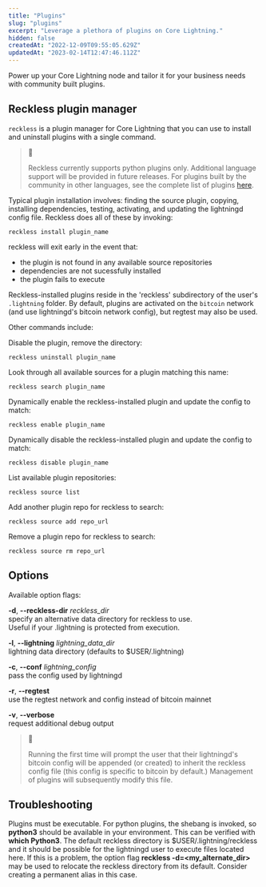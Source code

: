 ```yaml
---
title: "Plugins"
slug: "plugins"
excerpt: "Leverage a plethora of plugins on Core Lightning."
hidden: false
createdAt: "2022-12-09T09:55:05.629Z"
updatedAt: "2023-02-14T12:47:46.112Z"
---
```

Power up your Core Lightning node and tailor it for your business needs with community built plugins.

## Reckless plugin manager

`reckless` is a plugin manager for Core Lightning that you can use to install and uninstall plugins with a single command.

> 📘 
> 
> Reckless currently supports python plugins only. Additional language support will be provided in future releases. For plugins built by the community in other languages, see the complete list of plugins [here](https://github.com/lightningd/plugins).

Typical plugin installation involves: finding the source plugin, copying, installing dependencies, testing, activating, and updating the lightningd config file. Reckless does all of these by invoking:

```shell
reckless install plugin_name
```



reckless will exit early in the event that:

- the plugin is not found in any available source repositories
- dependencies are not sucessfully installed
- the plugin fails to execute

Reckless-installed plugins reside in the 'reckless' subdirectory of the user's `.lightning` folder.  By default, plugins are activated on the `bitcoin` network (and use lightningd's bitcoin network config), but regtest may also be used.

Other commands include:

Disable the plugin, remove the directory:

```shell
reckless uninstall plugin_name
```



Look through all available sources for a plugin matching this name:

```shell
reckless search plugin_name
```



Dynamically enable the reckless-installed plugin and update the config to match:

```shell
reckless enable plugin_name
```



Dynamically disable the reckless-installed plugin and update the config to match:

```shell
reckless disable plugin_name
```



List available plugin repositories:

```shell
reckless source list
```



Add another plugin repo for reckless to search:

```shell
reckless source add repo_url
```



Remove a plugin repo for reckless to search:

```shell
reckless source rm repo_url
```



## Options

Available option flags:

**-d**, **--reckless-dir** _reckless\_dir_  
	specify an alternative data directory for reckless to use.  
	Useful if your .lightning is protected from execution.

**-l**, **--lightning** _lightning\_data\_dir_  
	lightning data directory (defaults to $USER/.lightning)

**-c**, **--conf** _lightning\_config_  
	pass the config used by lightningd

**-r**, **--regtest**  
	use the regtest network and config instead of bitcoin mainnet

**-v**, **--verbose**  
	request additional debug output

> 📘 
> 
> Running the first time will prompt the user that their lightningd's bitcoin config will be appended (or created) to inherit the reckless config file (this config is specific to bitcoin by default.) Management of plugins will subsequently modify this file.

## Troubleshooting

Plugins must be executable. For python plugins, the shebang is invoked, so **python3** should be available in your environment. This can be verified with **which Python3**. The default reckless directory is $USER/.lightning/reckless and it should be possible for the lightningd user to execute files located here.  If this is a problem, the option flag **reckless -d=\<my\_alternate\_dir>** may be used to relocate the reckless directory from its default. Consider creating a permanent alias in this case.